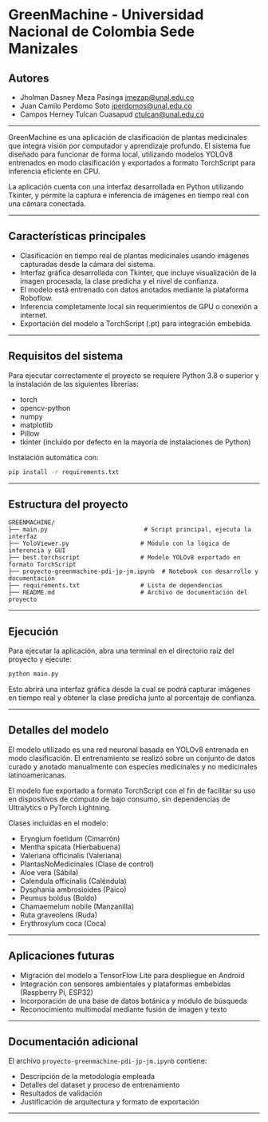 # GreenMachine - Universidad Nacional de Colombia Sede Manizales

## Autores
- Jholman Dasney Meza Pasinga  jmezap@unal.edu.co
- Juan Camilo Perdomo Soto  jperdomos@unal.edu.co
- Campos Herney Tulcan Cuasapud  ctulcan@unal.edu.co

---

GreenMachine es una aplicación de clasificación de plantas medicinales que integra visión por computador y aprendizaje profundo. El sistema fue diseñado para funcionar de forma local, utilizando modelos YOLOv8 entrenados en modo clasificación y exportados a formato TorchScript para inferencia eficiente en CPU.

La aplicación cuenta con una interfaz desarrollada en Python utilizando Tkinter, y permite la captura e inferencia de imágenes en tiempo real con una cámara conectada.

---

## Características principales

- Clasificación en tiempo real de plantas medicinales usando imágenes capturadas desde la cámara del sistema.
- Interfaz gráfica desarrollada con Tkinter, que incluye visualización de la imagen procesada, la clase predicha y el nivel de confianza.
- El modelo está entrenado con datos anotados mediante la plataforma Roboflow.
- Inferencia completamente local sin requerimientos de GPU o conexión a internet.
- Exportación del modelo a TorchScript (.pt) para integración embebida.

---

## Requisitos del sistema

Para ejecutar correctamente el proyecto se requiere Python 3.8 o superior y la instalación de las siguientes librerías:

- torch
- opencv-python
- numpy
- matplotlib
- Pillow
- tkinter (incluido por defecto en la mayoría de instalaciones de Python)

Instalación automática con:

```bash
pip install -r requirements.txt
```

---

## Estructura del proyecto

```
GREENMACHINE/
├── main.py                           # Script principal, ejecuta la interfaz
├── YoloViewer.py                    # Módulo con la lógica de inferencia y GUI
├── best.torchscript                 # Modelo YOLOv8 exportado en formato TorchScript
├── proyecto-greenmachine-pdi-jp-jm.ipynb  # Notebook con desarrollo y documentación
├── requirements.txt                 # Lista de dependencias
├── README.md                        # Archivo de documentación del proyecto
```

---

## Ejecución

Para ejecutar la aplicación, abra una terminal en el directorio raíz del proyecto y ejecute:

```bash
python main.py
```

Esto abrirá una interfaz gráfica desde la cual se podrá capturar imágenes en tiempo real y obtener la clase predicha junto al porcentaje de confianza.

---

## Detalles del modelo

El modelo utilizado es una red neuronal basada en YOLOv8 entrenada en modo clasificación. El entrenamiento se realizó sobre un conjunto de datos curado y anotado manualmente con especies medicinales y no medicinales latinoamericanas.

El modelo fue exportado a formato TorchScript con el fin de facilitar su uso en dispositivos de cómputo de bajo consumo, sin dependencias de Ultralytics o PyTorch Lightning.

Clases incluidas en el modelo:

- Eryngium foetidum (Cimarrón) 
-  Mentha spicata (Hierbabuena) 
-  Valeriana officinalis (Valeriana) 
-  PlantasNoMedicinales (Clase de control)
-  Aloe vera (Sábila) 
-  Calendula officinalis (Caléndula) 
-  Dysphania ambrosioides (Paico) 
-  Peumus boldus (Boldo) 
-  Chamaemelum nobile (Manzanilla) 
-  Ruta graveolens (Ruda) 
-  Erythroxylum coca (Coca) 

---

## Aplicaciones futuras

- Migración del modelo a TensorFlow Lite para despliegue en Android
- Integración con sensores ambientales y plataformas embebidas (Raspberry Pi, ESP32)
- Incorporación de una base de datos botánica y módulo de búsqueda
- Reconocimiento multimodal mediante fusión de imagen y texto

---

## Documentación adicional

El archivo `proyecto-greenmachine-pdi-jp-jm.ipynb` contiene:

- Descripción de la metodología empleada
- Detalles del dataset y proceso de entrenamiento
- Resultados de validación
- Justificación de arquitectura y formato de exportación

---

